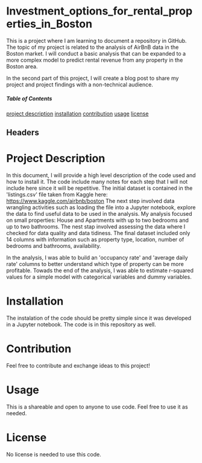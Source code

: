 # Investment_options_for_rental_properties_in_Boston
This is a project where I am learning to document a repository in GitHub. The topic of my project is related to the analysis of AirBnB data in the Boston market. I will conduct a basic analysis that can be expanded to a more complex model to predict rental revenue from any property in the Boston area.

In the second part of this project, I will create a blog post to share my project and project findings with a non-technical audience.

##### Table of Contents  
[project description](#headers)
[installation](#headers)
[contribution](#headers)
[usage](#headers)
[license](#headers)
<a name="headers"/>
## Headers

# Project Description
In this document, I will provide a high level description of the code used and how to install it. The code include many notes for each step that I will not include here since it will be repetitive.
The initial dataset is contained in the 'listings.csv' file taken from Kaggle here: https://www.kaggle.com/airbnb/boston
The next step involved data wrangling activities such as loading the file into a Jupyter notebook, explore the data to find useful data to be used in the analysis. My analysis focused on small properties: House and Apartments with up to two bedrooms and up to two bathrooms.
The nest stap involved assessing the data where I checked for data quality and data tidiness.
The final dataset included only 14 columns with information such as property type, location, number of bedrooms and bathrooms, availability.

In the analysis, I was able to build an 'occupancy rate' and 'average daily rate' columns to better understand which type of property can be more profitable. Towads the end of the analysis, I was able to estimate r-squared values for a simple model with categorical variables and dummy variables.

# Installation
The instalation of the code should be pretty simple since it was developed in a Jupyter notebook. The code is in this repository as well.

# Contribution
Feel free to contribute and exchange ideas to this project!

# Usage
This is a shareable and open to anyone to use code. Feel free to use it as needed.

# License
No license is needed to use this code.
